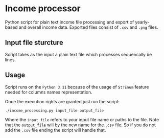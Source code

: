 # Income processor

Python script for plain text income file processing and export of yearly-based and overall income data.
Exported files consist of `.csv` and `.png` files.

## Input file sturcture
Script takes as the input a plain text file which processes sequencally be lines.

## Usage
Script runs on the `Python 3.11` because of the usage of `StrEnum` feature needed for columns names representation.

Once the execution rights are granted just run the script:

```
./income_processing.py input_file output_file
```
Where the `input_file` refers to your input file name or paths to the file.
Note that the `output_file` will by the new name for the `.csv` file. So if you do not add the `.csv` file ending the script will handle that.
